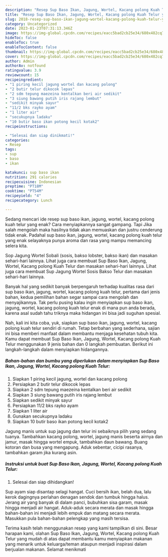 ```yaml
---
description: "Resep Sup Baso Ikan, Jagung, Wortel, Kacang polong Kuah Telur yang Menggugah Selera"
title: "Resep Sup Baso Ikan, Jagung, Wortel, Kacang polong Kuah Telur yang Menggugah Selera"
slug: 2018-resep-sup-baso-ikan-jagung-wortel-kacang-polong-kuah-telur-yang-menggugah-selera
category: Uncategorized
date: 2023-01-23T07:31:13.346Z
image: https://img-global.cpcdn.com/recipes/eacc5bad2cb25e34/680x482cq70/sup-baso-ikan-jagung-wortel-kacang-polong-kuah-telur-foto-resep-utama.jpg
hideToc: false
enableToc: true
enableTocContent: false
thumbnail: https://img-global.cpcdn.com/recipes/eacc5bad2cb25e34/680x482cq70/sup-baso-ikan-jagung-wortel-kacang-polong-kuah-telur-foto-resep-utama.jpg
cover: https://img-global.cpcdn.com/recipes/eacc5bad2cb25e34/680x482cq70/sup-baso-ikan-jagung-wortel-kacang-polong-kuah-telur-foto-resep-utama.jpg
author: Admin
authorAv: notfound
ratingvalue: 3.9
reviewcount: 15
recipeingredient:
- "1 piring kecil jagung wortel dan kacang polong"
- "2 butir telur dikocok lepas"
- "2 sdm tepung maezeina kentalkan beri air sedikit"
- "3 siung bawang putih iris rajang lembut"
- "sedikit minyak sayur"
- "11/2 bks rayko ayam"
- "1 liter air"
- "secukupnya ladaku"
- "10 butir baso ikan potong kecil kotak2"
recipeinstructions:

- "Selesai dan siap dinikmati!"
categories:
- Resep
tags:
- sup
- baso
- ikan

katakunci: sup baso ikan 
nutrition: 291 calories
recipecuisine: Indonesian
preptime: "PT18M"
cooktime: "PT54M"
recipeyield: "4"
recipecategory: Lunch

---
```



Sedang mencari ide resep sup baso ikan, jagung, wortel, kacang polong kuah telur yang enak? Cara menyiapkannya sangat gampang. Tapi Jika salah mengolah maka hasilnya tidak akan memuaskan dan justru cenderung tidak enak. Padahal sup baso ikan, jagung, wortel, kacang polong kuah telur yang enak selayaknya punya aroma dan rasa yang mampu memancing selera kita.


Sop Jagung Wortel Sobali (sosis, bakso lobster, bakso ikan) dan masakan sehari-hari lainnya. Lihat juga cara membuat Sup Baso Ikan, Jagung, Wortel, Kacang polong Kuah Telur dan masakan sehari-hari lainnya. Lihat juga cara membuat Sup Jagung Wortel Sosis Bakso Telur dan masakan sehari-hari lainnya.

Banyak hal yang sedikit banyak berpengaruh terhadap kualitas rasa dari sup baso ikan, jagung, wortel, kacang polong kuah telur, pertama dari jenis bahan, kedua pemilihan bahan segar sampai cara mengolah dan menyajikannya. Tak perlu pusing kalau ingin menyiapkan sup baso ikan, jagung, wortel, kacang polong kuah telur enak di mana pun anda berada, karena asal sudah tahu triknya maka hidangan ini bisa jadi suguhan spesial.


Nah, kali ini kita coba, yuk, siapkan sup baso ikan, jagung, wortel, kacang polong kuah telur sendiri di rumah. Tetap berbahan yang sederhana, sajian ini bisa memberi manfaat dalam membantu menjaga kesehatan tubuh kita. Kamu dapat membuat Sup Baso Ikan, Jagung, Wortel, Kacang polong Kuah Telur menggunakan 9 jenis bahan dan 0 langkah pembuatan. Berikut ini langkah-langkah dalam menyiapkan hidangannya.

<!--inarticleads1-->

##### Bahan-bahan dan bumbu yang diperlukan dalam menyiapkan Sup Baso Ikan, Jagung, Wortel, Kacang polong Kuah Telur:

1. Siapkan 1 piring kecil jagung, wortel dan kacang polong
1. Persiapkan 2 butir telur dikocok lepas
1. Siapkan 2 sdm tepung maezeina kentalkan beri air sedikit
1. Siapkan 3 siung bawang putih iris rajang lembut
1. Siapkan sedikit minyak sayur
1. Persiapkan 11/2 bks rayko ayam
1. Siapkan 1 liter air
1. Gunakan secukupnya ladaku
1. Siapkan 10 butir baso ikan potong kecil kotak2


Jagung manis untuk sup jagung dan telur ini sebaiknya pilih yang sedang tuanya. Tambahkan kacang polong, wortel, jagung manis beserta airnya dan jamur, masak hingga wortel empuk, tambahkan daun bawang. Buang kotoran dan busa yang mengapung. Aduk sebentar, cicipi rasanya, tambahkan garam jika kurang asin. 

<!--inarticleads2-->

##### Instruksi untuk buat Sup Baso Ikan, Jagung, Wortel, Kacang polong Kuah Telur:


1. Selesai dan siap dihidangkan!

Sup ayam siap disantap selagi hangat. Cuci bersih ikan, belah dua, lalu kerok dagingnya perlahan denagan sendok dan tumbuk hingga halus. Jerang air yang banyak di dalam panci, bubuhkan sisa garam, masak hingga menjadi air hangat. Aduk-aduk secara merata dan masak hingga bahan-bahan ini menjadi lebih empuk dan matang secara merata. Masukkan pula bahan-bahan pelengkap yang masih tersisa. 

Terima kasih telah menggunakan resep yang kami tampilkan di sini. Besar harapan kami, olahan Sup Baso Ikan, Jagung, Wortel, Kacang polong Kuah Telur yang mudah di atas dapat membantu kamu menyiapkan makanan yang menarik untuk keluarga/teman ataupun menjadi inspirasi dalam berjualan makanan. Selamat menikmati
